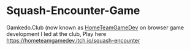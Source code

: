 # Squash-Encounter-Game
Gamkedo.Club (now known as [HomeTeamGameDev](https://hometeamgamedev.com/) on browser game development I led at the club, Play here https://hometeamgamedev.itch.io/squash-encounter
